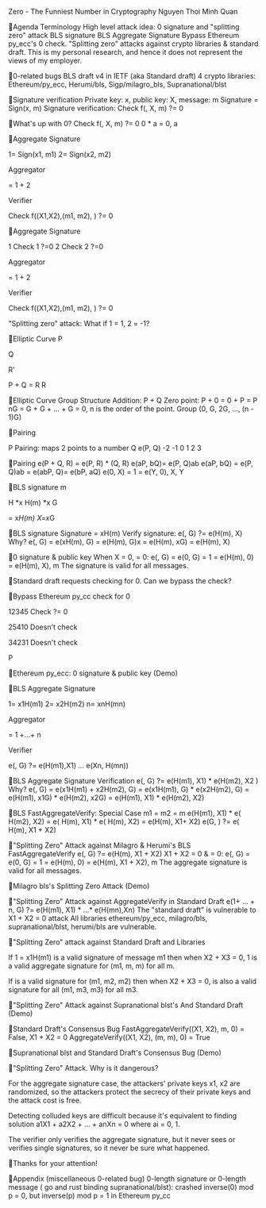 Zero - The Funniest Number in Cryptography
Nguyen Thoi Minh Quan

Agenda
 Terminology  High level attack idea: 0 signature and "splitting zero" attack  BLS signature  BLS Aggregate Signature  Bypass Ethereum py_ecc's 0 check.  "Splitting zero" attacks against crypto libraries & standard draft.
This is my personal research, and hence it does not represent the views of my employer.

0-related bugs
 BLS draft v4 in IETF (aka Standard draft)  4 crypto libraries: Ethereum/py_ecc,
Herumi/bls, Sigp/milagro_bls, Supranational/blst

Signature verification
 Private key: x, public key: X, message: m  Signature = Sign(x, m)  Signature verification: Check f(, X, m) ?= 0

What's up with 0? Check f(, X, m) ?= 0 0 * a = 0, a

Aggregate Signature

1= Sign(x1, m1) 2= Sign(x2, m2)

Aggregator

 = 1 + 2

Verifier

Check f((X1,X2),(m1, m2), ) ?= 0

Aggregate Signature

1 Check 1 ?=0
2 Check 2 ?=0

Aggregator

 = 1 + 2

Verifier

Check f((X1,X2),(m1, m2), ) ?= 0

"Splitting zero" attack: What if 1 = 1, 2 = -1?

Elliptic Curve
P

Q

R'

P + Q = R
R

Elliptic Curve Group Structure
 Addition: P + Q  Zero point: P + 0 = 0 + P = P  nG = G + G + ... + G = 0, n is the order of the point.  Group (0, G, 2G, ..., (n - 1)G)

Pairing

P
Pairing: maps 2 points to a number
Q e(P, Q)
-2 -1 0 1 2 3

Pairing
 e(P + Q, R) = e(P, R) * (Q, R)  e(aP, bQ)= e(P, Q)ab  e(aP, bQ) = e(P, Q)ab = e(abP, Q)= e(bP, aQ)  e(0, X) = 1 = e(Y, 0), X, Y

BLS signature
m

H *x
H(m)
*x G

 = x*H(m) X=x*G

BLS signature
 Signature  = xH(m)  Verify signature: e(, G) ?= e(H(m), X)  Why? e(, G) = e(xH(m), G) = e(H(m), G)x = e(H(m), xG) = e(H(m), X)

0 signature & public key
 When X = 0,  = 0: e(, G) = e(0, G) = 1 = e(H(m), 0) = e(H(m), X), m
 The signature is valid for all messages.

Standard draft requests checking for 0. Can we bypass the check?

Bypass Ethereum py_cc check for 0

12345
Check ?= 0

25410
Doesn't check

34231
Doesn't check

P

Ethereum py_ecc: 0 signature & public key (Demo)

BLS Aggregate Signature

1= x1H(m1) 2= x2H(m2)
n= xnH(mn)

Aggregator

 = 1 +...+ n

Verifier

e(, G) ?= e(H(m1),X1) *...* e(Xn, H(mn))

BLS Aggregate Signature Verification
 e(, G) ?= e(H(m1), X1) * e(H(m2), X2 )  Why?
e(, G) = e(x1H(m1) + x2H(m2), G) = e(x1H(m1), G) * e(x2H(m2), G) = e(H(m1), x1G) * e(H(m2), x2G) = e(H(m1), X1) * e(H(m2), X2)

BLS FastAggregateVerify: Special Case m1 = m2 = m
 e(H(m1), X1) * e( H(m2), X2) = e( H(m), X1) * e( H(m), X2) = e(H(m), X1+ X2)  e(G, ) ?= e( H(m), X1 + X2)

"Splitting Zero" Attack against Milagro & Herumi's BLS FastAggregateVerify
 e(, G) ?= e(H(m), X1 + X2)  X1 + X2 = 0 &  = 0:
e(, G) = e(0, G) = 1 = e(H(m), 0) = e(H(m), X1 + X2), m  The aggregate signature is valid for all messages.

Milagro bls's Splitting Zero Attack (Demo)

"Splitting Zero" Attack against AggregateVerify in Standard Draft
 e(1+ ... + n, G) ?= e(H(m1), X1) * ...* e(H(mn),Xn)  The "standard draft" is vulnerable to X1 + X2 = 0 attack
 All libraries ethereum/py_ecc, milagro/bls, supranational/blst, herumi/bls are vulnerable.

"Splitting Zero" attack against Standard Draft and Libraries

If 1 = x1H(m1) is a valid signature of message m1 then when X2 + X3 = 0, 1 is a valid aggregate signature for (m1, m, m) for all m.

If  is a valid signature for (m1, m2, m2) then when X2 + X3 = 0,  is also a valid signature for all (m1, m3, m3) for all m3.

"Splitting Zero" Attack against Supranational blst's And Standard Draft (Demo)

Standard Draft's Consensus Bug
 FastAggregateVerify((X1, X2), m, 0) = False, X1 + X2 = 0  AggregateVerify((X1, X2), (m, m), 0) = True

Supranational blst and Standard Draft's Consensus Bug (Demo)

"Splitting Zero" Attack. Why is it dangerous?

For the aggregate signature case, the attackers' private keys x1, x2 are randomized, so the attackers protect the secrecy of their private keys and the attack cost is free.

Detecting colluded keys are difficult because it's equivalent to finding solution a1X1 + a2X2 + ... + anXn = 0 where ai = 0, 1.

The verifier only verifies the aggregate signature, but it never sees or verifies single signatures, so it never be sure what happened.

Thanks for your attention!

Appendix (miscellaneous 0-related bug)
 0-length signature or 0-length message ( go and rust binding supranational/blst): crashed
 inverse(0) mod p = 0, but inverse(p) mod p = 1 in Ethereum py_cc


